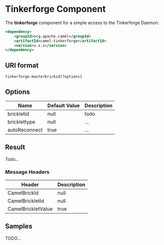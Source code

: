 # Tinkerforge Component
The **tinkerforge** component for a simple access to the Tinkerforge Daemon.
```xml
<dependency>
    <groupId>org.apache.camel</groupId>
    <artifactId>camel-tinkerforge</artifactId>
    <version>x.x.x</version>
</dependency>
```
## URI format
```
tinkerforge:masterbrickid[?options]
```
## Options
Name          | Default Value | Description
------------- | ------------- | -------------
brickletid    | null          | todo
bricklettype  | null          | ...
autoReconnect | true          | ...
## Result
Todo...
### Message Headers
Header             | Description
------------------ | -------------
CamelBrickId       | null         
CamelBrickletId    | null         
CamelBrickletValue | true         
## Samples
TODO...

